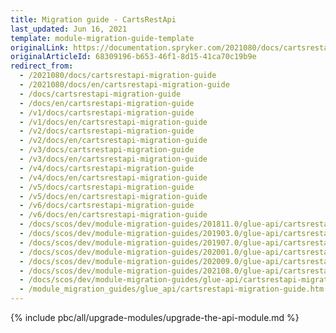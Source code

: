 ```yaml
---
title: Migration guide - CartsRestApi
last_updated: Jun 16, 2021
template: module-migration-guide-template
originalLink: https://documentation.spryker.com/2021080/docs/cartsrestapi-migration-guide
originalArticleId: 68309196-b653-46f1-8d15-41ca70c19b9e
redirect_from:
  - /2021080/docs/cartsrestapi-migration-guide
  - /2021080/docs/en/cartsrestapi-migration-guide
  - /docs/cartsrestapi-migration-guide
  - /docs/en/cartsrestapi-migration-guide
  - /v1/docs/cartsrestapi-migration-guide
  - /v1/docs/en/cartsrestapi-migration-guide
  - /v2/docs/cartsrestapi-migration-guide
  - /v2/docs/en/cartsrestapi-migration-guide
  - /v3/docs/cartsrestapi-migration-guide
  - /v3/docs/en/cartsrestapi-migration-guide
  - /v4/docs/cartsrestapi-migration-guide
  - /v4/docs/en/cartsrestapi-migration-guide
  - /v5/docs/cartsrestapi-migration-guide
  - /v5/docs/en/cartsrestapi-migration-guide
  - /v6/docs/cartsrestapi-migration-guide
  - /v6/docs/en/cartsrestapi-migration-guide
  - /docs/scos/dev/module-migration-guides/201811.0/glue-api/cartsrestapi-migration-guide.html
  - /docs/scos/dev/module-migration-guides/201903.0/glue-api/cartsrestapi-migration-guide.html
  - /docs/scos/dev/module-migration-guides/201907.0/glue-api/cartsrestapi-migration-guide.html
  - /docs/scos/dev/module-migration-guides/202001.0/glue-api/cartsrestapi-migration-guide.html
  - /docs/scos/dev/module-migration-guides/202009.0/glue-api/cartsrestapi-migration-guide.html
  - /docs/scos/dev/module-migration-guides/202108.0/glue-api/cartsrestapi-migration-guide.html
  - /docs/scos/dev/module-migration-guides/glue-api/cartsrestapi-migration-guide.html
  - /module_migration_guides/glue_api/cartsrestapi-migration-guide.htm
---
```


{% include pbc/all/upgrade-modules/upgrade-the-api-module.md %} <!-- To edit, see /_includes/pbc/all/upgrade-modules/upgrade-the-api-module.md -->
